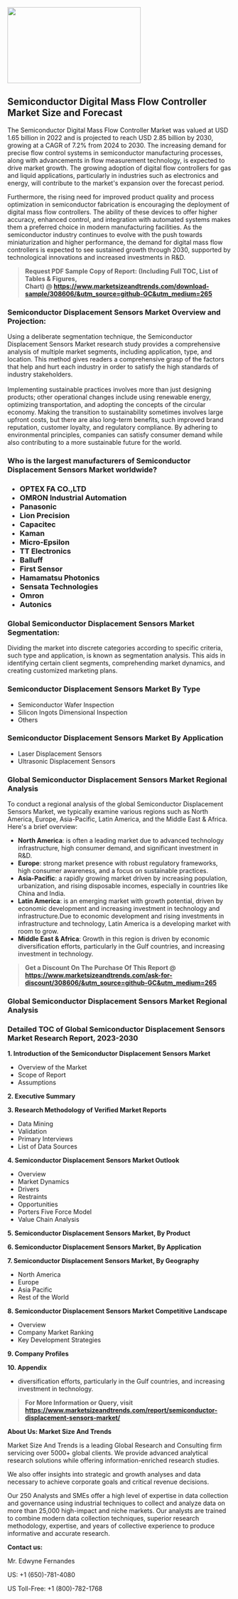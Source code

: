 <p><img class="alignnone size-medium wp-image-20088" src="https://ffe5etoiles.com/wp-content/uploads/2024/12/MST1-300x171.png" alt="" width="300" height="171" /></p><h2>Semiconductor Digital Mass Flow Controller Market Size and Forecast</h2><p>The Semiconductor Digital Mass Flow Controller Market was valued at USD 1.65 billion in 2022 and is projected to reach USD 2.85 billion by 2030, growing at a CAGR of 7.2% from 2024 to 2030. The increasing demand for precise flow control systems in semiconductor manufacturing processes, along with advancements in flow measurement technology, is expected to drive market growth. The growing adoption of digital flow controllers for gas and liquid applications, particularly in industries such as electronics and energy, will contribute to the market's expansion over the forecast period.</p><p>Furthermore, the rising need for improved product quality and process optimization in semiconductor fabrication is encouraging the deployment of digital mass flow controllers. The ability of these devices to offer higher accuracy, enhanced control, and integration with automated systems makes them a preferred choice in modern manufacturing facilities. As the semiconductor industry continues to evolve with the push towards miniaturization and higher performance, the demand for digital mass flow controllers is expected to see sustained growth through 2030, supported by technological innovations and increased investments in R&D.</p></p><blockquote id="" class=""><strong>Request PDF Sample Copy of Report: (Including Full TOC, List of Tables &amp; Figures, Chart)&nbsp;@&nbsp;<strong><a href="https://www.marketsizeandtrends.com/download-sample/308606/&utm_source=github-GC&utm_medium=265" target="_blank">https://www.marketsizeandtrends.com/download-sample/308606/&utm_source=github-GC&utm_medium=265</a></strong></strong></blockquote><h3 id="" class="">Semiconductor Displacement Sensors Market&nbsp;Overview and Projection:</h3><p id="" class="">Using a deliberate segmentation technique, the Semiconductor Displacement Sensors Market research study provides a comprehensive analysis of multiple market segments, including application, type, and location. This method gives readers a comprehensive grasp of the factors that help and hurt each industry in order to satisfy the high standards of industry stakeholders. <br /> <br />Implementing sustainable practices involves more than just designing products; other operational changes include using renewable energy, optimizing transportation, and adopting the concepts of the circular economy. Making the transition to sustainability sometimes involves large upfront costs, but there are also long-term benefits, such improved brand reputation, customer loyalty, and regulatory compliance. By adhering to environmental principles, companies can satisfy consumer demand while also contributing to a more sustainable future for the world.</p><h3 id="" class="">Who is the largest manufacturers of&nbsp;Semiconductor Displacement Sensors Market worldwide?</h3><h3 class=""><p><ul><li>OPTEX FA CO.,LTD </li><li> OMRON Industrial Automation </li><li> Panasonic </li><li> Lion Precision </li><li> Capacitec </li><li> Kaman </li><li> Micro-Epsilon </li><li> TT Electronics </li><li> Balluff </li><li> First Sensor </li><li> Hamamatsu Photonics </li><li> Sensata Technologies </li><li> Omron </li><li> Autonics</li></ul></p></h3><h3 id="" class="">Global&nbsp;Semiconductor Displacement Sensors Market Segmentation:</h3><p id="" class="">Dividing the market into discrete categories according to specific criteria, such type and application, is known as segmentation analysis. This aids in identifying certain client segments, comprehending market dynamics, and creating customized marketing plans.</p><h3 id="" class="">Semiconductor Displacement Sensors Market&nbsp;By Type</h3><p><p><ul><li>Semiconductor Wafer Inspection</li><li> Silicon Ingots Dimensional Inspection</li><li> Others</p></li></ul></p></p><h3 id="" class="">Semiconductor Displacement Sensors Market&nbsp;By Application</h3><p class=""><p><ul><li>Laser Displacement Sensors</li><li> Ultrasonic Displacement Sensors</li></ul></p></p><h3 id="" class="">Global Semiconductor Displacement Sensors Market Regional Analysis</h3><p id="" class="">To conduct a regional analysis of the global Semiconductor Displacement Sensors Market, we typically examine various regions such as North America, Europe, Asia-Pacific, Latin America, and the Middle East &amp; Africa. Here's a brief overview:</p><ul><li><strong>North America</strong>: is often a leading market due to advanced technology infrastructure, high consumer demand, and significant investment in R&amp;D.</li><li><strong>Europe</strong>: strong market presence with robust regulatory frameworks, high consumer awareness, and a focus on sustainable practices.</li><li><strong>Asia-Pacific</strong>: a rapidly growing market driven by increasing population, urbanization, and rising disposable incomes, especially in countries like China and India.</li><li><strong>Latin America</strong>: is an emerging market with growth potential, driven by economic development and increasing investment in technology and infrastructure.Due to economic development and rising investments in infrastructure and technology, Latin America is a developing market with room to grow.</li><li><strong>Middle East &amp; Africa</strong>: Growth in this region is driven by economic diversification efforts, particularly in the Gulf countries, and increasing investment in technology.</li></ul><blockquote id="" class=""><strong>Get a Discount On The Purchase Of This Report @ <strong><a href="https://www.marketsizeandtrends.com/ask-for-discount/308606/&utm_source=github-GC&utm_medium=265" target="_blank">https://www.marketsizeandtrends.com/ask-for-discount/308606/&utm_source=github-GC&utm_medium=265</a></strong></strong></blockquote><h3 id="" class="">Global Semiconductor Displacement Sensors Market Regional Analysis</h3><h3 id="" class="">Detailed TOC of Global Semiconductor Displacement Sensors Market Research Report, 2023-2030</h3><p id="" class=""><strong>1. Introduction of the Semiconductor Displacement Sensors Market</strong></p><ul><li>Overview of the Market</li><li>Scope of Report</li><li>Assumptions</li></ul><p id="" class=""><strong>2. Executive Summary</strong></p><p id="" class=""><strong>3. Research Methodology of Verified Market Reports</strong></p><ul><li>Data Mining</li><li>Validation</li><li>Primary Interviews</li><li>List of Data Sources</li></ul><p id="" class=""><strong>4. Semiconductor Displacement Sensors Market Outlook</strong></p><ul><li>Overview</li><li>Market Dynamics</li><li>Drivers</li><li>Restraints</li><li>Opportunities</li><li>Porters Five Force Model</li><li>Value Chain Analysis</li></ul><p id="" class=""><strong>5. Semiconductor Displacement Sensors Market, By Product</strong></p><p id="" class=""><strong>6. Semiconductor Displacement Sensors Market, By Application</strong></p><p id="" class=""><strong>7. Semiconductor Displacement Sensors Market, By Geography</strong></p><ul><li>North America</li><li>Europe</li><li>Asia Pacific</li><li>Rest of the World</li></ul><p id="" class=""><strong>8. Semiconductor Displacement Sensors Market Competitive Landscape</strong></p><ul><li>Overview</li><li>Company Market Ranking</li><li>Key Development Strategies</li></ul><p id="" class=""><strong>9. Company Profiles</strong></p><p id="" class=""><strong>10. Appendix</strong></p><ul><li>diversification efforts, particularly in the Gulf countries, and increasing investment in technology.</li></ul><blockquote id="" class=""><strong>For More Information or Query, visit <strong><strong><a href="https://www.marketsizeandtrends.com/report/semiconductor-displacement-sensors-market/" target="_blank">https://www.marketsizeandtrends.com/report/semiconductor-displacement-sensors-market/</a></strong></strong></strong></blockquote><p id="" class=""><strong>About Us: Market Size And Trends</strong></p><p id="" class="">Market Size And Trends is a leading Global Research and Consulting firm servicing over 5000+ global clients. We provide advanced analytical research solutions while offering information-enriched research studies.</p><p id="" class="">We also offer insights into strategic and growth analyses and data necessary to achieve corporate goals and critical revenue decisions.</p><p id="" class="">Our 250 Analysts and SMEs offer a high level of expertise in data collection and governance using industrial techniques to collect and analyze data on more than 25,000 high-impact and niche markets. Our analysts are trained to combine modern data collection techniques, superior research methodology, expertise, and years of collective experience to produce informative and accurate research.</p><p id="" class=""><strong>Contact us:</strong></p><p id="" class="">Mr. Edwyne Fernandes</p><p id="" class="">US: +1 (650)-781-4080</p><p id="" class="">US Toll-Free: +1 (800)-782-1768</p>

